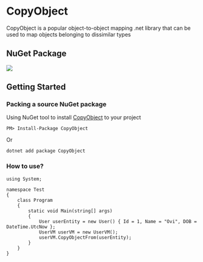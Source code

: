 <!-- Icon here -->

# CopyObject
CopyObject is a popular object-to-object mapping .net library that can be used to map objects belonging to dissimilar types


## NuGet Package

[![](https://img.shields.io/nuget/v/CopyObject.svg)](https://www.nuget.org/packages/CopyObject)

## Getting Started

### Packing a source NuGet package

Using NuGet tool to install [CopyObject](https://www.nuget.org/packages/CopyObject/) to your project

```
PM> Install-Package CopyObject
```

Or

```
dotnet add package CopyObject
```
### How to use?
```
using System;

namespace Test
{
    class Program
    {
        static void Main(string[] args)
        {
            User userEntity = new User() { Id = 1, Name = "Ovi", DOB = DateTime.UtcNow };
            UserVM userVM = new UserVM();
            userVM.CopyObjectFrom(userEntity);
        }
    }
}
```
